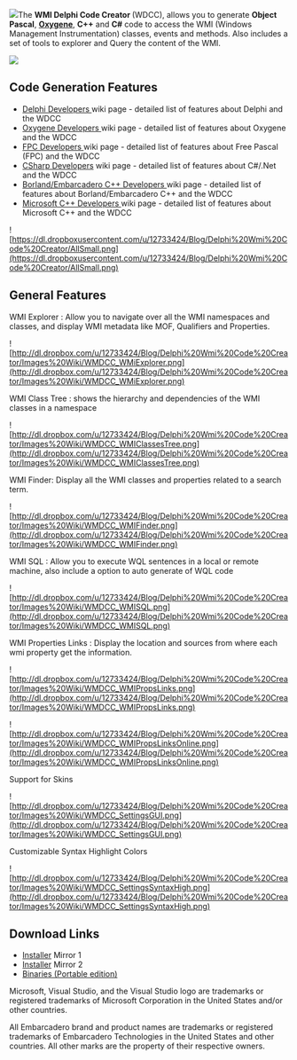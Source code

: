 ![](https://dl.dropboxusercontent.com/u/12733424/github/wmi-delphi-code-creator/logo.png)The <strong>WMI Delphi Code Creator </strong> (WDCC), allows you to generate <strong>Object Pascal</strong>,  <strong>[Oxygene](http://www.elementscompiler.com/elements/oxygene/default.aspx)</strong>, <strong>C++</strong> and <strong>C#</strong> code to access the WMI (Windows Management Instrumentation) classes, events and methods. Also includes a set of tools to explorer and Query the content of the WMI.

[![](https://dl.dropboxusercontent.com/u/12733424/Images/followrruz.png)](https://twitter.com/RUZ)

## Code Generation Features ##
<ul>
 <li><a href='https://github.com/RRUZ/wmi-delphi-code-creator/wiki/DelphiDevelopers'>Delphi Developers </a> wiki page - detailed list of features about Delphi and the WDCC</li>
 <li><a href='https://github.com/RRUZ/wmi-delphi-code-creator/wiki/Oxygene-Developers'>Oxygene  Developers </a> wiki page - detailed list of features about Oxygene and the WDCC</li>
 <li><a href='https://github.com/RRUZ/wmi-delphi-code-creator/wiki/FPCDevelopers'>FPC Developers </a>wiki page - detailed list of features about Free Pascal (FPC) and the WDCC</li>
 <li><a href='https://github.com/RRUZ/wmi-delphi-code-creator/wiki/CSharpDevelopers'>CSharp Developers</a>  wiki page - detailed list of features about C#/.Net and the WDCC</li>
 <li><a href='https://github.com/RRUZ/wmi-delphi-code-creator/wiki/BorlandCPPDevelopers'>Borland/Embarcadero C++ Developers </a> wiki page - detailed list of features about Borland/Embarcadero C++ and the WDCC</li>
 <li><a href='https://github.com/RRUZ/wmi-delphi-code-creator/wiki/MSCPPDevelopers'>Microsoft C++ Developers </a>wiki page - detailed list of features about Microsoft C++ and the WDCC</li>
</ul>

![https://dl.dropboxusercontent.com/u/12733424/Blog/Delphi%20Wmi%20Code%20Creator/AllSmall.png](https://dl.dropboxusercontent.com/u/12733424/Blog/Delphi%20Wmi%20Code%20Creator/AllSmall.png)

## General Features ##

WMI Explorer : Allow you to navigate over all the WMI namespaces and classes, and display WMI metadata like MOF, Qualifiers and Properties.

![http://dl.dropbox.com/u/12733424/Blog/Delphi%20Wmi%20Code%20Creator/Images%20Wiki/WMDCC_WMiExplorer.png](http://dl.dropbox.com/u/12733424/Blog/Delphi%20Wmi%20Code%20Creator/Images%20Wiki/WMDCC_WMiExplorer.png)

WMI Class Tree : shows the hierarchy and dependencies of the WMI classes in a namespace

![http://dl.dropbox.com/u/12733424/Blog/Delphi%20Wmi%20Code%20Creator/Images%20Wiki/WMDCC_WMIClassesTree.png](http://dl.dropbox.com/u/12733424/Blog/Delphi%20Wmi%20Code%20Creator/Images%20Wiki/WMDCC_WMIClassesTree.png)

WMI Finder: Display all the WMI classes and properties related to a search term.

![http://dl.dropbox.com/u/12733424/Blog/Delphi%20Wmi%20Code%20Creator/Images%20Wiki/WMDCC_WMIFinder.png](http://dl.dropbox.com/u/12733424/Blog/Delphi%20Wmi%20Code%20Creator/Images%20Wiki/WMDCC_WMIFinder.png)

WMI SQL : Allow you to execute WQL sentences in a local or remote machine, also include a option to auto generate of WQL code

![http://dl.dropbox.com/u/12733424/Blog/Delphi%20Wmi%20Code%20Creator/Images%20Wiki/WMDCC_WMISQL.png](http://dl.dropbox.com/u/12733424/Blog/Delphi%20Wmi%20Code%20Creator/Images%20Wiki/WMDCC_WMISQL.png)

WMI Properties Links : Display the location and sources from where each wmi property get the information.

![http://dl.dropbox.com/u/12733424/Blog/Delphi%20Wmi%20Code%20Creator/Images%20Wiki/WMDCC_WMIPropsLinks.png](http://dl.dropbox.com/u/12733424/Blog/Delphi%20Wmi%20Code%20Creator/Images%20Wiki/WMDCC_WMIPropsLinks.png)

![http://dl.dropbox.com/u/12733424/Blog/Delphi%20Wmi%20Code%20Creator/Images%20Wiki/WMDCC_WMIPropsLinksOnline.png](http://dl.dropbox.com/u/12733424/Blog/Delphi%20Wmi%20Code%20Creator/Images%20Wiki/WMDCC_WMIPropsLinksOnline.png)

Support for Skins

![http://dl.dropbox.com/u/12733424/Blog/Delphi%20Wmi%20Code%20Creator/Images%20Wiki/WMDCC_SettingsGUI.png](http://dl.dropbox.com/u/12733424/Blog/Delphi%20Wmi%20Code%20Creator/Images%20Wiki/WMDCC_SettingsGUI.png)

Customizable Syntax Highlight Colors

![http://dl.dropbox.com/u/12733424/Blog/Delphi%20Wmi%20Code%20Creator/Images%20Wiki/WMDCC_SettingsSyntaxHigh.png](http://dl.dropbox.com/u/12733424/Blog/Delphi%20Wmi%20Code%20Creator/Images%20Wiki/WMDCC_SettingsSyntaxHigh.png)



## Download Links ##
<ul>
 <li><a href='http://goo.gl/t20CHt'>Installer</a> Mirror 1</li>
 <li><a href='https://docs.google.com/uc?export=download&id=0B7KzPH8HQCZNbWIwbWZPZDFYa0k'>Installer</a> Mirror 2</li>
 <li><a href='http://goo.gl/800XwT'>Binaries (Portable edition)</a></li>
</ul>


Microsoft, Visual Studio, and the Visual Studio logo are trademarks or registered trademarks of Microsoft Corporation in the United States and/or other countries.

All Embarcadero brand and product names are trademarks or registered trademarks of Embarcadero Technologies in the United States and other countries. All other marks are the property of their respective owners.

